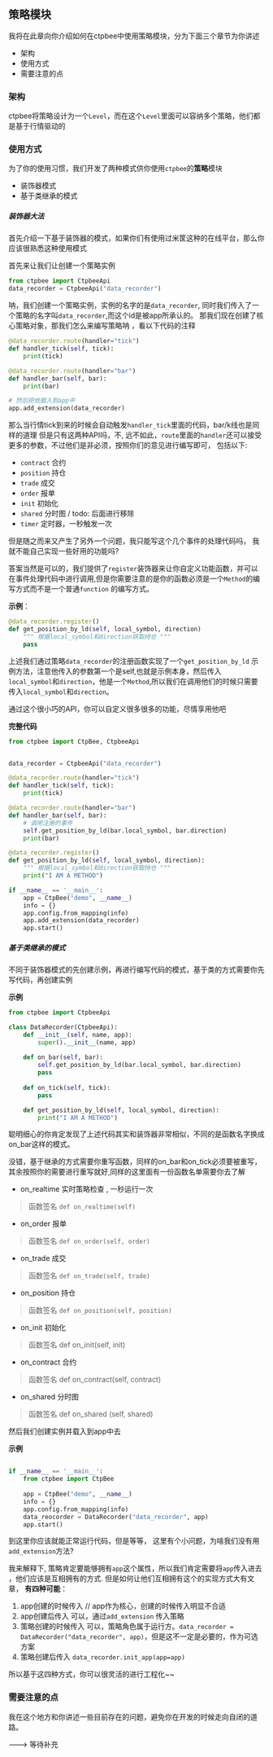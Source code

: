 ## 策略模块

我将在此章向你介绍如何在ctpbee中使用策略模块，分为下面三个章节为你讲述 
- 架构
- 使用方式
- 需要注意的点

###  架构
ctpbee将策略设计为一个`Level`，而在这个`Level`里面可以容纳多个策略，他们都是基于行情驱动的

### 使用方式 
为了你的使用习惯，我们开发了两种模式供你使用`ctpbee`的**策略**模块
- 装饰器模式
- 基于类继承的模式



##### 装饰器大法
首先介绍一下基于装饰器的模式，如果你们有使用过米筐这种的在线平台，那么你应该很熟悉这种使用模式

首先来让我们让创建一个策略实例
```python
from ctpbee import CtpbeeApi
data_recorder = CtpbeeApi("data_recorder")
```
呐，我们创建一个策略实例，实例的名字的是`data_recorder`, 
同时我们传入了一个策略的名字叫`data_recorder`,而这个id是被app所承认的。
那我们现在创建了核心策略对象，那我们怎么来编写策略呐 ，看以下代码的注释

```python
@data_recorder.route(handler="tick")
def handler_tick(self, tick):
    print(tick)

@data_recorder.route(handler="bar")
def handler_bar(self, bar):
    print(bar)

# 然后把他载入到app中
app.add_extension(data_recorder)
```
那么当行情tick到来的时候会自动触发`handler_tick`里面的代码，bar/k线也是同样的道理
但是只有这两种API吗，不, 远不如此，`route`里面的`handler`还可以接受更多的参数，不过他们是非必须，按照你们的意见进行编写即可，
包括以下:
- `contract` 合约
- `position` 持仓
- `trade`    成交
- `order`    报单
- `init`     初始化
- `shared`   分时图 / todo: 后面进行移除
- `timer`    定时器，一秒触发一次

但是随之而来又产生了另外一个问题，我只能写这个几个事件的处理代码吗， 我就不能自己实现一些好用的功能吗? 

答案当然是可以的，我们提供了`register`装饰器来让你自定义功能函数，并可以在事件处理代码中进行调用,但是你需要注意的是你的函数必须是一个`Method`的编写方式而不是一个普通`function`
的编写方式。

**示例**：
```python
@data_recorder.register()
def get_position_by_ld(self, local_symbol, direction)
    """ 根据local_symbol和direction获取持仓 """
    pass

```

上述我们通过策略`data_recorder`的注册函数实现了一个`get_position_by_ld` 示例方法，注意他传入的参数第一个是self,也就是示例本身，然后传入
`local_symbol`和`direction`，他是一个`Method`,所以我们在调用他们的时候只需要传入`local_symbol`和`direction`。

通过这个很小巧的API，你可以自定义很多很多的功能，尽情享用他吧

**完整代码**

```python
from ctpbee import CtpBee, CtpbeeApi


data_recorder = CtpbeeApi("data_recorder")

@data_recorder.route(handler="tick")
def handler_tick(self, tick):
    print(tick)

@data_recorder.route(handler="bar")
def handler_bar(self, bar):
    # 调用注册的事件
    self.get_position_by_ld(bar.local_symbol, bar.direction)    
    print(bar)

@data_recorder.register()
def get_position_by_ld(self, local_symbol, direction):
    """ 根据local_symbol和direction获取持仓 """
    print("I AM A METHOD")       

if __name__ == '__main__':
    app = CtpBee("demo", __name__)
    info = {}       
    app.config.from_mapping(info)
    app.add_extension(data_recorder)      
    app.start()      
```



##### 基于类继承的模式
不同于装饰器模式的先创建示例，再进行编写代码的模式，基于类的方式需要你先写代码，再创建实例

**示例**
```python
from ctpbee import CtpbeeApi

class DataRecorder(CtpbeeApi):
    def __init__(self, name, app):
        super().__init__(name, app)
    
    def on_bar(self, bar):
        self.get_position_by_ld(bar.local_symbol, bar.direction)            
        pass
    
    def on_tick(self, tick):
        pass

    def get_position_by_ld(self, local_symbol, direction):
        print("I AM A METHOD")
```
聪明细心的你肯定发现了上述代码其实和装饰器非常相似，不同的是函数名字换成on_bar这样的模式。

没错，基于继承的方式需要你重写函数，同样的on_bar和on_tick必须要被重写，其余按照你的需要进行重写就好,同样的这里面有一份函数名单需要你去了解

- on_realtime  实时策略检查 , 一秒运行一次

> 函数签名
`def on_realtime(self)`

- on_order    报单

> 函数签名
`def on_order(self, order)`

- on_trade    成交

> 函数签名
`def on_trade(self, trade)`

- on_position    持仓

> 函数签名
`def on_position(self, position)`

- on_init       初始化

> 函数签名 def on_init(self, init)

- on_contract     合约

> 函数签名 def on_contract(self, contract)

- on_shared     分时图

> 函数签名 def on_shared (self, shared)

然后我们创建实例并载入到app中去

**示例**
```python

if __name__ == '__main__':
    from ctpbee import CtpBee
   
    app = CtpBee("demo", __name__) 
    info = {}        
    app.config.from_mapping(info)
    data_reocorder = DataRecorder("data_recorder", app)
    app.start()
```
到这里你应该就能正常运行代码，但是等等， 这里有个小问题，为啥我们没有用`add_extension`方法?
 
 我来解释下, 策略肯定要能够拥有`app`这个属性，所以我们肯定需要将`app`传入进去 ，他们应该是互相拥有的方式.
 但是如何让他们互相拥有这个的实现方式大有文章，
 **有四种可能**：
 1. app创建的时候传入 //  app作为核心，创建的时候传入明显不合适 
 2. app创建后传入        可以，通过`add_extension` 传入策略
 3. 策略创建的时候传入    可以，策略角色属于运行方。`data_recorder = DataRecorder("data_recorder", app)`，但是这不一定是必要的，作为可选方案
 4. 策略创建后传入       `data_recorder.init_app(app=app)`

所以基于这四种方式，你可以很灵活的进行工程化~~ 


### 需要注意的点

我在这个地方和你讲述一些目前存在的问题，避免你在开发的时候走向自闭的道路。

---> 等待补充


